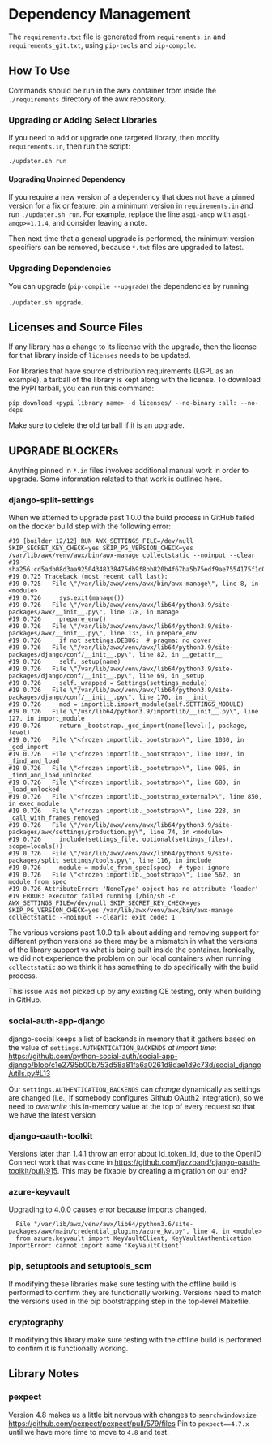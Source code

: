 # Dependency Management

The `requirements.txt` file is generated from `requirements.in` and `requirements_git.txt`, using `pip-tools` and `pip-compile`.

## How To Use

Commands should be run in the awx container from inside the `./requirements` directory of the awx repository.

### Upgrading or Adding Select Libraries

If you need to add or upgrade one targeted library, then modify `requirements.in`,
then run the script:

`./updater.sh run`

#### Upgrading Unpinned Dependency

If you require a new version of a dependency that does not have a pinned version
for a fix or feature, pin a minimum version in `requirements.in` and run `./updater.sh run`. For example,
replace the line `asgi-amqp` with `asgi-amqp>=1.1.4`, and consider leaving a
note.

Then next time that a general upgrade is performed, the minimum version specifiers
can be removed, because `*.txt` files are upgraded to latest.

### Upgrading Dependencies

You can upgrade (`pip-compile --upgrade`) the dependencies by running

`./updater.sh upgrade`.

## Licenses and Source Files

If any library has a change to its license with the upgrade, then the license for that library
inside of `licenses` needs to be updated.

For libraries that have source distribution requirements (LGPL as an example),
a tarball of the library is kept along with the license.
To download the PyPI tarball, you can run this command:

```
pip download <pypi library name> -d licenses/ --no-binary :all: --no-deps
```

Make sure to delete the old tarball if it is an upgrade.

## UPGRADE BLOCKERs

Anything pinned in `*.in` files involves additional manual work in
order to upgrade. Some information related to that work is outlined here.

### django-split-settings

When we attemed to upgrade past 1.0.0 the build process in GitHub failed on the docker build step with the following error:

```
#19 [builder 12/12] RUN AWX_SETTINGS_FILE=/dev/null SKIP_SECRET_KEY_CHECK=yes SKIP_PG_VERSION_CHECK=yes /var/lib/awx/venv/awx/bin/awx-manage collectstatic --noinput --clear
#19 sha256:cd5adb08d3aa92504348338475db9f8bb820b4f67ba5b75edf9ae7554175f1d0
#19 0.725 Traceback (most recent call last):
#19 0.725   File \"/var/lib/awx/venv/awx/bin/awx-manage\", line 8, in <module>
#19 0.726     sys.exit(manage())
#19 0.726   File \"/var/lib/awx/venv/awx/lib64/python3.9/site-packages/awx/__init__.py\", line 178, in manage
#19 0.726     prepare_env()
#19 0.726   File \"/var/lib/awx/venv/awx/lib64/python3.9/site-packages/awx/__init__.py\", line 133, in prepare_env
#19 0.726     if not settings.DEBUG:  # pragma: no cover
#19 0.726   File \"/var/lib/awx/venv/awx/lib64/python3.9/site-packages/django/conf/__init__.py\", line 82, in __getattr__
#19 0.726     self._setup(name)
#19 0.726   File \"/var/lib/awx/venv/awx/lib64/python3.9/site-packages/django/conf/__init__.py\", line 69, in _setup
#19 0.726     self._wrapped = Settings(settings_module)
#19 0.726   File \"/var/lib/awx/venv/awx/lib64/python3.9/site-packages/django/conf/__init__.py\", line 170, in __init__
#19 0.726     mod = importlib.import_module(self.SETTINGS_MODULE)
#19 0.726   File \"/usr/lib64/python3.9/importlib/__init__.py\", line 127, in import_module
#19 0.726     return _bootstrap._gcd_import(name[level:], package, level)
#19 0.726   File \"<frozen importlib._bootstrap>\", line 1030, in _gcd_import
#19 0.726   File \"<frozen importlib._bootstrap>\", line 1007, in _find_and_load
#19 0.726   File \"<frozen importlib._bootstrap>\", line 986, in _find_and_load_unlocked
#19 0.726   File \"<frozen importlib._bootstrap>\", line 680, in _load_unlocked
#19 0.726   File \"<frozen importlib._bootstrap_external>\", line 850, in exec_module
#19 0.726   File \"<frozen importlib._bootstrap>\", line 228, in _call_with_frames_removed
#19 0.726   File \"/var/lib/awx/venv/awx/lib64/python3.9/site-packages/awx/settings/production.py\", line 74, in <module>
#19 0.726     include(settings_file, optional(settings_files), scope=locals())
#19 0.726   File \"/var/lib/awx/venv/awx/lib64/python3.9/site-packages/split_settings/tools.py\", line 116, in include
#19 0.726     module = module_from_spec(spec)  # type: ignore
#19 0.726   File \"<frozen importlib._bootstrap>\", line 562, in module_from_spec
#19 0.726 AttributeError: 'NoneType' object has no attribute 'loader'
#19 ERROR: executor failed running [/bin/sh -c AWX_SETTINGS_FILE=/dev/null SKIP_SECRET_KEY_CHECK=yes SKIP_PG_VERSION_CHECK=yes /var/lib/awx/venv/awx/bin/awx-manage collectstatic --noinput --clear]: exit code: 1
```

The various versions past 1.0.0 talk about adding and removing support for different python versions so there may be a mismatch in what the versions of the library support vs what is being built inside the container. Ironically, we did not experience the problem on our local containers when running `collectstatic` so we think it has something to do specifically with the build process.

This issue was not picked up by any existing QE testing, only when building in GitHub.


### social-auth-app-django

django-social keeps a list of backends in memory that it gathers
based on the value of `settings.AUTHENTICATION_BACKENDS` *at import time*:
https://github.com/python-social-auth/social-app-django/blob/c1e2795b00b753d58a81fa6a0261d8dae1d9c73d/social_django/utils.py#L13

Our `settings.AUTHENTICATION_BACKENDS` can *change*
dynamically as settings are changed (i.e., if somebody
configures Github OAuth2 integration), so we need to
_overwrite_ this in-memory value at the top of every request so
that we have the latest version

### django-oauth-toolkit

Versions later than 1.4.1 throw an error about id_token_id, due to the
OpenID Connect work that was done in
https://github.com/jazzband/django-oauth-toolkit/pull/915.  This may
be fixable by creating a migration on our end?

### azure-keyvault

Upgrading to 4.0.0 causes error because imports changed.

```
  File "/var/lib/awx/venv/awx/lib64/python3.6/site-packages/awx/main/credential_plugins/azure_kv.py", line 4, in <module>
  from azure.keyvault import KeyVaultClient, KeyVaultAuthentication
ImportError: cannot import name 'KeyVaultClient'
```

### pip, setuptools and setuptools_scm

If modifying these libraries make sure testing with the offline build is performed to confirm they are functionally working.
Versions need to match the versions used in the pip bootstrapping step
in the top-level Makefile.

### cryptography

If modifying this library make sure testing with the offline build is performed to confirm it is functionally working.

## Library Notes

### pexpect

Version 4.8 makes us a little bit nervous with changes to `searchwindowsize` https://github.com/pexpect/pexpect/pull/579/files
Pin to `pexpect==4.7.x` until we have more time to move to `4.8` and test.

